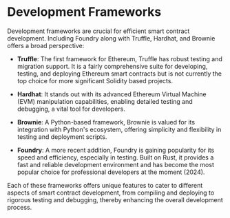 # Development Frameworks

Development frameworks are crucial for efficient smart contract development. Including Foundry along with Truffle, Hardhat, and Brownie offers a broad perspective:

- **Truffle**: The first framework for Ethereum, Truffle has robust testing and migration support. It is a fairly comprehensive suite for developing, testing, and deploying Ethereum smart contracts but is not currently the top choice for more significant Solidity based projects.

- **Hardhat**: It stands out with its advanced Ethereum Virtual Machine (EVM) manipulation capabilities, enabling detailed testing and debugging, a vital tool for developers.

- **Brownie**: A Python-based framework, Brownie is valued for its integration with Python's ecosystem, offering simplicity and flexibility in testing and deployment scripts.

- **Foundry**: A more recent addition, Foundry is gaining popularity for its speed and efficiency, especially in testing. Built on Rust, it provides a fast and reliable development environment and has become the most popular choice for professional developers at the moment (2024).

Each of these frameworks offers unique features to cater to different aspects of smart contract development, from compiling and deploying to rigorous testing and debugging, thereby enhancing the overall development process.